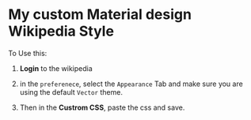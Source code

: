 # My custom Material design Wikipedia Style

To Use this: 

1. **Login** to the wikipedia

2. in the `preferenece`, select the `Appearance` Tab and make sure you are using the default `Vector` theme. 

3. Then in the **Custrom CSS**, paste the css and save.


